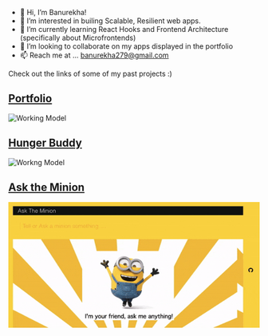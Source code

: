 - 👋 Hi, I’m Banurekha!
- 👀 I’m interested in builing Scalable, Resilient web apps.
- 🌱 I’m currently learning React Hooks and Frontend Architecture (specifically about Microfrontends)
- 💞️ I’m looking to collaborate on my apps displayed in the portfolio
- 📫 Reach me at ... banurekha279@gmail.com

Check out the links of some of my past projects :)

## [Portfolio](https://banurekhamohan279.github.io/Banurekha-Mohan-Portfolio/)
![Working Model](https://github.com/banurekhaMohan279/Portfolio-V1/blob/master/images/workingModel.gif)

## [Hunger Buddy](https://banurekhamohan279.github.io/Hunger-Buddy/)
![Workng Model](https://github.com/banurekhaMohan279/Hunger-Buddy/blob/master/src/assets/workingModel.gif)

## [Ask the Minion](https://banurekhamohan279.github.io/Ask-The-Minion/)
![Workng Model](https://github.com/banurekhaMohan279/Ask-The-Minion/blob/master/img/workingModel.gif)
<!---
banurekhaMohan279/banurekhaMohan279 is a ✨ special ✨ repository because its `README.md` (this file) appears on your GitHub profile.
You can click the Preview link to take a look at your changes.
--->
